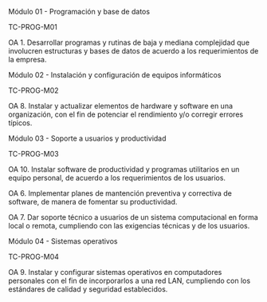 Módulo 01 - Programación y base de datos

TC-PROG-M01

OA 1. Desarrollar programas y rutinas de baja y mediana complejidad que involucren estructuras y bases  de datos de acuerdo a los requerimientos de la empresa.

Módulo 02 - Instalación y configuración de equipos informáticos

TC-PROG-M02

OA 8. Instalar y actualizar elementos de hardware y software en una organización, con el fin de potenciar el  rendimiento y/o corregir errores típicos.

Módulo 03 - Soporte a usuarios y productividad

TC-PROG-M03

OA 10. Instalar software de productividad y programas utilitarios en un equipo personal, de acuerdo a los  requerimientos de los usuarios.

OA 6. Implementar planes de mantención preventiva y correctiva de software, de manera de fomentar su  productividad.

OA 7. Dar soporte técnico a usuarios de un sistema computacional en forma local o remota, cumpliendo  con las exigencias técnicas y de los usuarios.

Módulo 04 - Sistemas operativos

TC-PROG-M04

OA 9. Instalar y configurar sistemas operativos en computadores personales con el fin de incorporarlos a  una red LAN, cumpliendo con los estándares de calidad y seguridad establecidos.